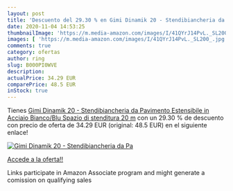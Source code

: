 ```yaml
---
layout: post
title: 'Descuento del 29.30 % en Gimi Dinamik 20 - Stendibiancheria da Pa'
date: 2020-11-04 14:53:25
thumbnailImage: 'https://m.media-amazon.com/images/I/41QYrJ14PvL._SL200_.jpg'
images: [ 'https://m.media-amazon.com/images/I/41QYrJ14PvL._SL200_.jpg' ]
comments: true
category: ofertas
author: ring
slug: B000PI0WVE
description:
actualPrice: 34.29 EUR
comparePrice: 48.5 EUR
inStock: true
---
```


Tienes [Gimi Dinamik 20 - Stendibiancheria da Pavimento Estensibile in Acciaio  Bianco/Blu  Spazio di stenditura 20 m](https://www.amazon.it/dp/B000PI0WVE/?tag=tolees00-21) con un 29.30 % de descuento con precio de oferta de 34.29 EUR (original: 48.5 EUR) en el siguiente enlace!

[![Gimi Dinamik 20 - Stendibiancheria da Pa](https://m.media-amazon.com/images/I/41QYrJ14PvL._SL200_.jpg)](https://www.amazon.it/dp/B000PI0WVE/?tag=tolees00-21)

[Accede a la oferta!!](https://www.amazon.it/dp/B000PI0WVE/?tag=tolees00-21)

Links participate in Amazon Associate program and might generate a comission on qualifying sales


